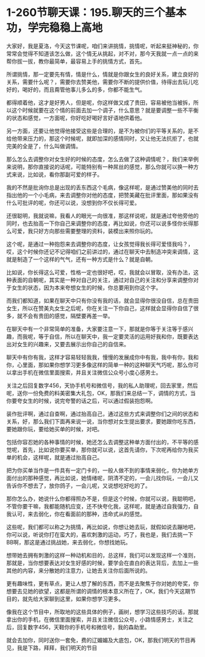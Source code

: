 # 1-260节聊天课：195.聊天的三个基本功，学完稳稳上高地

大家好，我是夏洛，今天这节课呢，咱们来讲挑情，挑情呢，听起来挺神秘的，你常常会觉得不知道该怎么做，这个情无从挑起，对不对，那今天我就一点一点的来帮你拔一拔，教你最简单，最容易上手的挑情方式，首先。

所谓挑情，那一定要先有情，情是什么，情就是你跟女生的良好关系，建立良好的关系，需要什么呢？，需要你去赞美他，需要你不断的提供价值，待得出去玩儿吃好的，喝好的，而且甭管他事儿多么的多，你都不能生气。

都得顺着他，这才是好男人，但是呢，你这样做又成了贵田，容易被他当被拆，所以这个时候就要在这个情的前面去加一个调子，什么意思？就是要调整一些不平衡的状态和感觉，一方面呢，你好吃好喝好言好语地供着他。

另一方面，还要让他觉得他接受这些是合理的，是不为被你们的平等关系的，是不给他带来压力的，那这个时候呢，就即加深的感情同时，又让他无法抗拒了，也就完美的全是了，什么叫做调情。

那么怎么去调整你对女生好的时候的态度，怎么去做了这种调情呢？，我们来举例来说明，那你直接说的话呢，可能特别有一种屌丝的感觉，那么你就可以换一种方式来说，比如说，看你那副可爱的样子。

我的不然是批询你总是出现的丢东西这个毛病，像这样呢，是通过赞美他的同时去指出他的一个小毛病，来去调整你对他的态度，把赞美藏在批评里面，那如果没有什么可批评的呢，你还可以说，没想到你不仅长得可爱。

还很聪明，我就说嘛，我看人的眼光一向很准，那这样说呢，就是通过夸他旁他的同时，也去抬高一下你自己来调整你的态度，再比如说，你还可以说多怪你长得那么可爱，我只好方向那些需要整理的资料，装模出来照你玩的。

这个呢，是通过一种抱怨来去调整你的态度，让女孩觉得我长得可爱怪我吗？，哎，这个时候你还记不记得咱们之前讲过的，通过在聊天中去制造冲突来调情，这就是制造了一个这样的气气，还有一种方式是什么？就是自朝。

比如说，你长得这么可爱，性格一定也很好吧，哎，我就会以冒取，没有办法，这种表面的自朝呢，其实是一种对自己的关注，通过对自己的关注和分享来调整你对于女生的状态，因为本来夸想女生的时候，你总要用到你这个字。

而我们都知道，如果在聊天中只有你没有我的话，就会显得你很没自信，总在贵田女生，所以在赞美丸女生之后呢，你在关注一下你自己，这样就会显得你自信了很多，就不会有贵田的感觉，隔壁要再差一举。

在聊天中有一个非常简单的准备，大家要注意一下，那就是你等于关注等于感兴趣，而我呢，等于自信，所以在聊天中，我一定要灵活的运用好我和你，既要表达出对女生的兴趣来，又要去展示出你自己的自信来。

聊天中有你有我，这样才容易轻轻我我，慢慢的发展成你中有我，我中有你，我和你，心里面，那如果你想学习更多像这样的简单一种的这种聊天气巧呢，那么你可以拿出手机在微信里面搜索，并且关注微信公众号小度心感男士。

关注之后回复数字456，天协手机号和微信号，我的私人助理呢，回去家里，然后呢，送你一份免费的料美密集大礼包，OK，那我们来总结一下，调情的方式，当你要夸女生的时候，说完夸警的话之后，可以通过假装抱怨啊。

装作批评啊，通过自查啊，通过抬高自己，通过这些方式来调整你们之间的状态和关系，好，那么我们下面再来说一说，当你想对女生提出要求，要她跟你吃东西，要她跟你玩，要给她买单的时候，对吧。

包括你容忍她的各种事情的时候，她还怎么去调整这种单方面付出的，不平等的感觉呢，首先，比如说你要买单，那你就可以说，这首先请你，下次呢再给你为我买单的机会，这样呢，就是通过抬高自己。

把为你买单当作是一件具有一定门卡的，一般人做不到的事情来弱化，你为她单方面付出的那种感觉，再比如说，她情绪呢，阴清不定的，一会儿找你玩，一会儿又告诉你不想去了，放你鸽子，一会儿呢，又说想吃好吃的了。

那你怎么办，她说什么你都得照办不是，但是这个时候，你就可以说，我聪明吧，不管你要干嘛，我都能随机应变，还不快夸化我，这样呢，就是通过自我强力，自我认可，来去弱化，你在看面前的那种，违命式从的感觉。

这些呢，我们都可以称之为挑情，再比如说，你想让她去玩，就假如说去蹦地吧，你可以说，听说你打在蛮大的，喜欢刺激的运动，巧了，我也是，我们去挑一下BB啊，那这是通过挑战她，来去弱化，你想找她玩。

想带她去拥有刺激的这样一种动机和目的，总这样，我们可以发现这样一个准则，那就是，当你想要表达对女生好感的时候，要学会在直白的表达背后，去加上一些其他的内容，来分散她的注意力，让她去关注你后面所说的。

更有趣味性，更有草点，更让人想了解的东西，而不是去聚焦于你对她的夸奖，你想要去见她的欲望，这都是所谓的调情的根本意义所在了，OK，我们今天这期节目的，就先给大家聊到这里，如果你想学习更多。

像我在这个节目中，所取地的这些具体的例子，画树，想学习这些技巧的话，那就拿出你的手机，在微信里面搜索，并且关注微信公众号，小路情感男士，关注之后，回复数字456，天鞋你的手机号和微信号，我的森助里。

就会去加你，同时送你一套免，费的辽媚媚及大底包，OK，那我们明天的节目再见，我是下路，拜拜，我们明天的节目